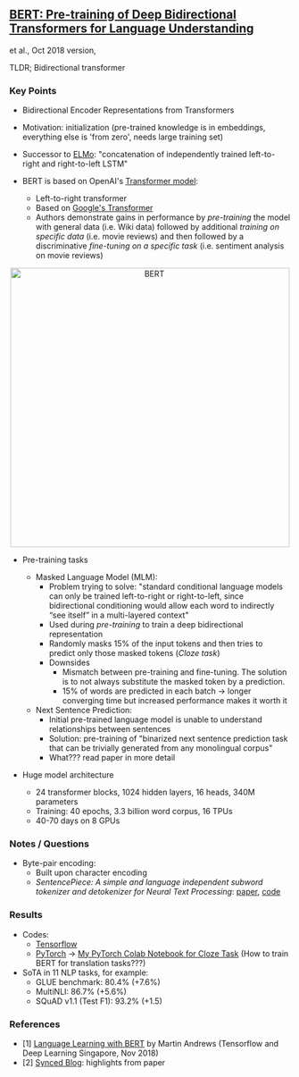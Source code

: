 ## [BERT: Pre-training of Deep Bidirectional Transformers for Language Understanding](https://arxiv.org/abs/1810.04805)
 et al., Oct 2018 version, 

TLDR; Bidirectional transformer 

### Key Points
* Bidirectional Encoder Representations from Transformers
      
* Motivation: initialization (pre-trained knowledge is in embeddings, everything else is 'from zero', needs large training set)

* Successor to [ELMo](https://arxiv.org/abs/1802.05365): "concatenation of independently trained left-to-right and right-to-left LSTM"
* BERT is based on OpenAI's [Transformer model](https://s3-us-west-2.amazonaws.com/openai-assets/research-covers/language-unsupervised/language_understanding_paper.pdf):
    * Left-to-right transformer
    * Based on [Google's Transformer](https://github.com/gcunhase/PaperNotes/blob/master/notes/attentionisallyouneed.md)
    * Authors demonstrate gains in performance by *pre-training* the model with general data (i.e. Wiki data) followed by additional *training on specific data* (i.e. movie reviews) and then followed by a discriminative *fine-tuning on a specific task* (i.e. sentiment analysis on movie reviews)
<p align="center">
<img src="https://github.com/gcunhase/PaperNotes/blob/master/notes/imgs/bert_architecture.png" width="500" alt="BERT">
</p>

* Pre-training tasks
    * Masked Language Model (MLM):
        * Problem trying to solve: "standard conditional language models can only be trained left-to-right or right-to-left, since bidirectional conditioning would allow each word to indirectly “see itself” in a multi-layered context"
        * Used during *pre-training* to train a deep bidirectional representation
        * Randomly masks 15% of the input tokens and then tries to predict only those masked tokens (*Cloze task*)
        * Downsides
            * Mismatch between pre-training and fine-tuning. The solution is to not always substitute the masked token by a prediction. 
            * 15% of words are predicted in each batch -> longer converging time but increased performance makes it worth it            
    * Next Sentence Prediction:
        * Initial pre-trained language model is unable to understand relationships between sentences
        * Solution: pre-training of "binarized next sentence prediction task that can be trivially generated from any monolingual corpus"
        * What??? read paper in more detail

* Huge model architecture
    * 24 transformer blocks, 1024 hidden layers, 16 heads, 340M parameters
    * Training: 40 epochs, 3.3 billion word corpus, 16 TPUs 
    * 40-70 days on 8 GPUs

### Notes / Questions
* Byte-pair encoding:
    * Built upon character encoding
    * *SentencePiece: A simple and language independent subword tokenizer and detokenizer for Neural Text Processing*: [paper](https://arxiv.org/abs/1808.06226), [code](https://github.com/google/sentencepiece)

### Results
* Codes:
    * [Tensorflow](http://goo.gl/language/bert)
    * [PyTorch](https://github.com/huggingface/pytorch-pretrained-BERT) -> [My PyTorch Colab Notebook for Cloze Task](https://colab.research.google.com/drive/1q2n3siETypCOCLDH6AR3AXsE76alb9-d) (How to train BERT for translation tasks???)
* SoTA in 11 NLP tasks, for example:
    * GLUE benchmark: 80.4% (+7.6%)
    * MultiNLI: 86.7% (+5.6%)
    * SQuAD v1.1 (Test F1): 93.2% (+1.5)

### References
* [1] [Language Learning with BERT](https://www.youtube.com/watch?v=0EtD5ybnh_s) by Martin Andrews (Tensorflow and Deep Learning Singapore, Nov 2018)
* [2] [Synced Blog](https://syncedreview.com/2018/10/16/best-nlp-model-ever-google-bert-sets-new-standards-in-11-language-tasks/): highlights from paper
